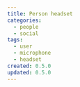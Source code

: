 ```yaml
---
title: Person headset
categories:
  - people
  - social
tags:
  - user
  - microphone
  - headset
created: 0.5.0
updated: 0.5.0
---
```

